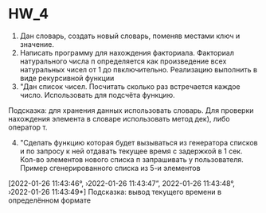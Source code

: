 # HW_4
1. Дан словарь, создать новый словарь, поменяв местами ключ и значение.
2. Написать программу для нахождения факториала. Факториал натурального числа
п определяется как произведение всех натуральных чисел от 1 до пвключительно.
Реализацию выполнить в виде рекурсивной функции
3. "Дан список чисел. Посчитать сколько раз встречается каждое число.
Использовать для подсчёта функцию.

Подсказка: для хранения данных использовать словарь. Для проверки нахождения
элемента в словаре использовать метод дек), либо оператор т.

4. "Сделать функцию которая будет вызываться из генератора списков и по запросу
к ней отдавать текущее время с задержкой в 1 сек. Кол-во элементов нового списка
п запрашивать у пользователя. Пример сгенерированного списка из 5-и элементов

[2022-01-26 11:43:46°, ›2022-01-26 11:43:47”, 2022-01-26 11:43:48°, ›2022-01-26 11:43:49*]
Подсказка: вывод текущего времени в определённом формате